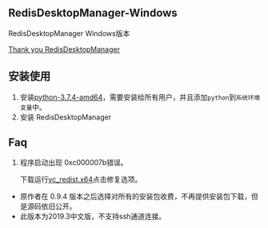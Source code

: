 ## RedisDesktopManager-Windows

RedisDesktopManager Windows版本

[Thank you RedisDesktopManager](https://github.com/uglide/RedisDesktopManager)

## 安装使用

1. 安装[python-3.7.4-amd64](https://www.python.org/ftp/python/3.7.4/python-3.7.4-amd64.exe)，需要安装给所有用户，并且添加`python`到`系统环境变量`中。
2. 安装 RedisDesktopManager

## Faq

1. 程序启动出现 0xc000007b错误。

   下载运行[vc_redist.x64](https://aka.ms/vs/15/release/vc_redist.x64.exe)点击修复选项。

- 原作者在 0.9.4 版本之后选择对所有的安装包收费，不再提供安装包下载，但是源码依旧公开。
- 此版本为2019.3中文版，不支持ssh通道连接。

